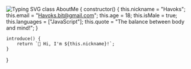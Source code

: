 ![Typing SVG](https://readme-typing-svg.demolab.com/demo/?font=Montserrat&size=24&lines=Hi%2C+I+am+just+a+fresher;Ready+to+shine+and+grow)
class AboutMe {
    constructor() {
        this.nickname = "Havoks";
        this.email = "Havoks.bit@gmail.com";
        this.age = 18;
        this.isMale = true;
        this.languages = ["JavaScript"];
        this.quote = "The balance between body and mind!";
    }

    introduce() {
        return `👋 Hi, I'm ${this.nickname}!`;
    }
}

